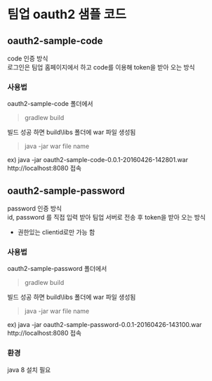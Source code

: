# 팀업 oauth2 샘플 코드   

## oauth2-sample-code
code 인증 방식   
로그인은 팀업 홈페이지에서 하고 code를 이용해 token을 받아 오는 방식

### 사용법
oauth2-sample-code 폴더에서    
> gradlew build  

빌드 성공 하면 build\libs 폴더에  war 파일 생성됨   

> java -jar war file name      

ex) java -jar oauth2-sample-code-0.0.1-20160426-142801.war   
http://localhost:8080 접속    

## oauth2-sample-password
password 인증 방식    
id, password 를 직접 입력 받아 팀업 서버로 전송 후 token을 받아 오는 방식
* 권한있는 clientid로만 가능 함

### 사용법
oauth2-sample-password 폴더에서    

> gradlew build  


빌드 성공 하면 build\libs 폴더에  war 파일 생성됨   

> java -jar war file name      

ex) java -jar oauth2-sample-password-0.0.1-20160426-143100.war      
http://localhost:8080 접속    

### 환경
java 8 설치 필요
